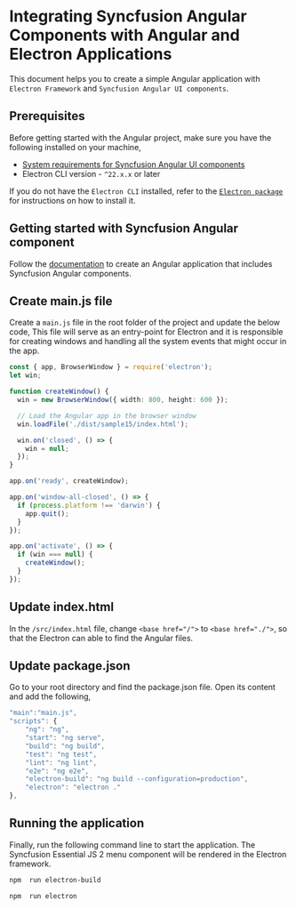 # Integrating Syncfusion Angular Components with Angular and Electron Applications

This document helps you to create a simple Angular application with `Electron Framework` and `Syncfusion Angular UI components`.

## Prerequisites

Before getting started with the Angular project, make sure you have the following installed on your machine,

* [System requirements for Syncfusion Angular UI components](https://ej2.syncfusion.com/angular/documentation/system-requirement)
* Electron CLI version - `^22.x.x` or later

If you do not have the `Electron CLI` installed, refer to the [`Electron package`](https://www.npmjs.com/package/electron-cli) for instructions on how to install it.

## Getting started with Syncfusion Angular component

Follow the [documentation](https://ej2.syncfusion.com/angular/documentation/getting-started/angular-cli) to create an Angular application that includes Syncfusion Angular components.

## Create main.js file

Create a `main.js` file in the root folder of the project and update the below code, This file will serve as an entry-point for Electron and it is responsible for creating windows and handling all the system events that might occur in the app.

```typescript
const { app, BrowserWindow } = require('electron');
let win;

function createWindow() {
  win = new BrowserWindow({ width: 800, height: 600 });

  // Load the Angular app in the browser window
  win.loadFile('./dist/sample15/index.html');

  win.on('closed', () => {
    win = null;
  });
}

app.on('ready', createWindow);

app.on('window-all-closed', () => {
  if (process.platform !== 'darwin') {
    app.quit();
  }
});

app.on('activate', () => {
  if (win === null) {
    createWindow();
  }
});

```

## Update index.html

In the `/src/index.html` file, change `<base href="/">` to `<base href="./">`, so that the Electron can able to find the Angular files.

## Update package.json

Go to your root directory and find the package.json file. Open its content and add the following,

```typescript
"main":"main.js",
"scripts": { 
    "ng": "ng", 
    "start": "ng serve", 
    "build": "ng build", 
    "test": "ng test", 
    "lint": "ng lint", 
    "e2e": "ng e2e", 
    "electron-build": "ng build --configuration=production",
    "electron": "electron ." 
}, 
```

## Running the application

Finally, run the following command line to start the application. The Syncfusion Essential JS 2 menu component will be rendered in the Electron framework.

 ```bash
npm  run electron-build 
 
npm  run electron 
```